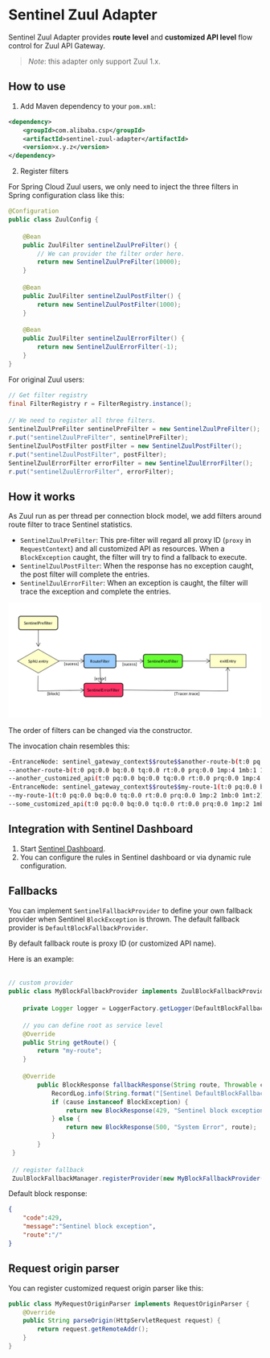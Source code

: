 # Sentinel Zuul Adapter

Sentinel Zuul Adapter provides **route level** and **customized API level**
flow control for Zuul API Gateway.

> *Note*: this adapter only support Zuul 1.x.

## How to use

1. Add Maven dependency to your `pom.xml`:

```xml
<dependency>
    <groupId>com.alibaba.csp</groupId>
    <artifactId>sentinel-zuul-adapter</artifactId>
    <version>x.y.z</version>
</dependency>
```

2. Register filters

For Spring Cloud Zuul users, we only need to inject the three filters in Spring configuration class like this:

```java
@Configuration
public class ZuulConfig {

    @Bean
    public ZuulFilter sentinelZuulPreFilter() {
        // We can provider the filter order here.
        return new SentinelZuulPreFilter(10000);
    }

    @Bean
    public ZuulFilter sentinelZuulPostFilter() {
        return new SentinelZuulPostFilter(1000);
    }

    @Bean
    public ZuulFilter sentinelZuulErrorFilter() {
        return new SentinelZuulErrorFilter(-1);
    }
}
```

For original Zuul users:

```java
// Get filter registry
final FilterRegistry r = FilterRegistry.instance();

// We need to register all three filters.
SentinelZuulPreFilter sentinelPreFilter = new SentinelZuulPreFilter();
r.put("sentinelZuulPreFilter", sentinelPreFilter);
SentinelZuulPostFilter postFilter = new SentinelZuulPostFilter();
r.put("sentinelZuulPostFilter", postFilter);
SentinelZuulErrorFilter errorFilter = new SentinelZuulErrorFilter();
r.put("sentinelZuulErrorFilter", errorFilter);
```

## How it works

As Zuul run as per thread per connection block model, we add filters around route filter to trace Sentinel statistics.

- `SentinelZuulPreFilter`: This pre-filter will regard all proxy ID (`proxy` in `RequestContext`) and all customized API as resources. When a `BlockException` caught, the filter will try to find a fallback to execute.
- `SentinelZuulPostFilter`: When the response has no exception caught, the post filter will complete the entries.
- `SentinelZuulErrorFilter`:  When an exception is caught, the filter will trace the exception and complete the entries.

<img width="792" src="image/sentinel-zuul.png" alt="sentinel zuul">

The order of filters can be changed via the constructor.

The invocation chain resembles this:

```bash
-EntranceNode: sentinel_gateway_context$$route$$another-route-b(t:0 pq:0.0 bq:0.0 tq:0.0 rt:0.0 prq:0.0 1mp:8 1mb:1 1mt:9)
--another-route-b(t:0 pq:0.0 bq:0.0 tq:0.0 rt:0.0 prq:0.0 1mp:4 1mb:1 1mt:5)
--another_customized_api(t:0 pq:0.0 bq:0.0 tq:0.0 rt:0.0 prq:0.0 1mp:4 1mb:0 1mt:4)
-EntranceNode: sentinel_gateway_context$$route$$my-route-1(t:0 pq:0.0 bq:0.0 tq:0.0 rt:0.0 prq:0.0 1mp:6 1mb:0 1mt:6)
--my-route-1(t:0 pq:0.0 bq:0.0 tq:0.0 rt:0.0 prq:0.0 1mp:2 1mb:0 1mt:2)
--some_customized_api(t:0 pq:0.0 bq:0.0 tq:0.0 rt:0.0 prq:0.0 1mp:2 1mb:0 1mt:2)
```

## Integration with Sentinel Dashboard

1. Start [Sentinel Dashboard](https://github.com/alibaba/Sentinel/wiki/Dashboard).
2. You can configure the rules in Sentinel dashboard or via dynamic rule configuration.

## Fallbacks

You can implement `SentinelFallbackProvider` to define your own fallback provider when Sentinel `BlockException` is thrown.
The default fallback provider is `DefaultBlockFallbackProvider`.

By default fallback route is proxy ID (or customized API name).

Here is an example:

```java

// custom provider
public class MyBlockFallbackProvider implements ZuulBlockFallbackProvider {

    private Logger logger = LoggerFactory.getLogger(DefaultBlockFallbackProvider.class);

    // you can define root as service level
    @Override
    public String getRoute() {
        return "my-route";
    }

    @Override
        public BlockResponse fallbackResponse(String route, Throwable cause) {
            RecordLog.info(String.format("[Sentinel DefaultBlockFallbackProvider] Run fallback route: %s", route));
            if (cause instanceof BlockException) {
                return new BlockResponse(429, "Sentinel block exception", route);
            } else {
                return new BlockResponse(500, "System Error", route);
            }
        }
 }

 // register fallback
 ZuulBlockFallbackManager.registerProvider(new MyBlockFallbackProvider());
```

Default block response:

```json
{
    "code":429,
    "message":"Sentinel block exception",
    "route":"/"
}
```

## Request origin parser

You can register customized request origin parser like this:

```java
public class MyRequestOriginParser implements RequestOriginParser {
    @Override
    public String parseOrigin(HttpServletRequest request) {
        return request.getRemoteAddr();
    }
}
```
